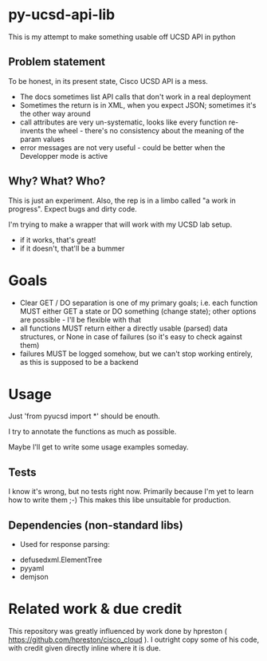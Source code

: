 # py-ucsd-api-lib
This is my attempt to make something usable off UCSD API in python

## Problem statement
To be honest, in its present state, Cisco UCSD API is a mess. 
- The docs sometimes list API calls that don't work in a real deployment
- Sometimes the return is in XML, when you expect JSON; sometimes it's the other way around
- call attributes are very un-systematic, looks like every function re-invents the wheel - there's no consistency about the meaning of the param values
- error messages are not very useful - could be better when the Developper mode is active

## Why? What? Who?
This is just an experiment. Also, the rep is in a limbo called "a work in progress". 
Expect bugs and dirty code.

I'm trying to make a wrapper that will work with my UCSD lab setup.
- if it works, that's great!
- if it doesn't, that'll be a bummer

# Goals
- Clear GET / DO separation is one of my primary goals; i.e. each function MUST either GET a state or DO something (change state); other options are possible - I'll be flexible with that
- all functions MUST return either a directly usable (parsed) data structures, or None in case of failures (so it's easy to check against them)
- failures MUST be logged somehow, but we can't stop working entirely, as this is supposed to be a backend

# Usage
Just 'from pyucsd import *' should be enouth.

I try to annotate the functions as much as possible.

Maybe I'll get to write some usage examples someday.

## Tests
I know it's wrong, but no tests right now. Primarily because I'm yet to learn how to write them ;-)
This makes this libe unsuitable for production.

## Dependencies (non-standard libs)
* Used for response parsing:
- defusedxml.ElementTree
- pyyaml
- demjson

# Related work & due credit
This repository was greatly influenced by work done by hpreston ( https://github.com/hpreston/cisco_cloud ).
I outright copy some of his code, with credit given directly inline where it is due.
